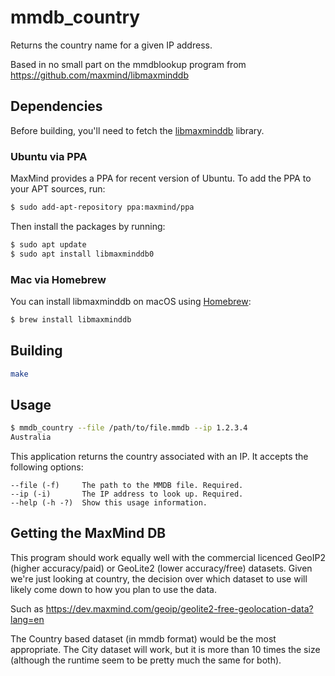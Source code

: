 # mmdb_country
Returns the country name for a given IP address.

Based in no small part on the mmdblookup program from https://github.com/maxmind/libmaxminddb

## Dependencies
Before building, you'll need to fetch the [libmaxminddb](https://github.com/maxmind/libmaxminddb) library.

### Ubuntu via PPA
MaxMind provides a PPA for recent version of Ubuntu. To add the PPA to your APT sources, run:

```sh
$ sudo add-apt-repository ppa:maxmind/ppa
```

Then install the packages by running:

```sh
$ sudo apt update
$ sudo apt install libmaxminddb0
```

### Mac via Homebrew
You can install libmaxminddb on macOS using [Homebrew](https://brew.sh/):

```sh
$ brew install libmaxminddb
```

## Building
```sh
make
```

## Usage
```sh
$ mmdb_country --file /path/to/file.mmdb --ip 1.2.3.4
Australia
```

This application returns the country associated with an IP. It accepts the following options:

    --file (-f)     The path to the MMDB file. Required.
    --ip (-i)       The IP address to look up. Required.
    --help (-h -?)  Show this usage information.

## Getting the MaxMind DB
This program should work equally well with the commercial licenced GeoIP2 (higher accuracy/paid)
or GeoLite2 (lower accuracy/free) datasets. Given we're just looking at country, the decision over which
dataset to use will likely come down to how you plan to use the data.

Such as https://dev.maxmind.com/geoip/geolite2-free-geolocation-data?lang=en

The Country based dataset (in mmdb format) would be the most appropriate.
The City dataset will work, but it is more than 10 times the size
(although the runtime seem to be pretty much the same for both).
